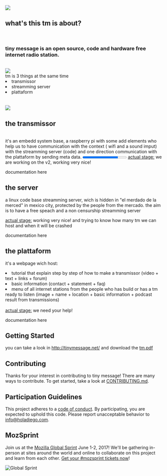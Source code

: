 <img src="http://lowlives.net/tinymessage/images/tm2.png">

## what's this tm is about? 
<br>
<h3>tiny message is an open source, code and hardware free internet radio station.</h3>
<br>
<img src="http://lowlives.net/tinymessage/images/tm1.png">
<br> tm is 3 things at the same time
<li>transmissor</li>
<li>streamming server</li>
<li>plattaform</li>
<br>
<br>

<img src="http://lowlives.net/tinymessage/images/tm3.png">

## the transmissor
<br>
it's an embedd system base, a raspberry pi with some add elements who help us to have communication with the context ( wifi and a sound imput) with the streamming server (code) and one direction communication with the plattaform by sending meta data. 

<progress value="80" max="100">
</progress>
<u>actual stage:</u> we are working on the v2, working very nice!

documentation here

## the server
a linux code base streamming server, wich is hidden in "el merdado de la merced" in mexico city, protected by the people from the mercado. the aim is to have a free speach and a non censurship streamming server
<br>

<u>actual stage:</u> working very nice! and trying to know how many tm we can host and when it will be crashed

documentation here

## the plattaform
it's a webpage wich host:
<li>tutorial that explain step by step of how to make a transmissor (video + text + links + forum)</li>
<li>basic information (contact + statement + faq)</li>
<li>menu of all internet stations from the people who has build or has a tm ready to listen (image + name + location + basic information     + podcast result from transmissions)</li>
<br>
<u>actual stage:</u> we need your help!
 
 documentation here
 
## Getting Started
you can take a look in http://tinymessage.net/ and download the [tm.pdf](tm.pdf)

## Contributing

Thanks for your interest in contributing to tiny message! There are many ways to contribute. To get started, take a look at [CONTRIBUTING.md](CONTRIBUTING.md).

## Participation Guidelines

This project adheres to a [code of conduct](CODE_OF_CONDUCT.md). By participating, you are expected to uphold this code. Please report unacceptable behavior to info@holadiego.com.

## MozSprint

Join us at the [Mozilla Global Sprint](http://mozilla.github.io/global-sprint/) June 1-2, 2017! We'll be gathering in-person at sites around the world and online to collaborate on this project and learn from each other. [Get your #mozsprint tickets now](http://mozilla.github.io/global-sprint/)!

![Global Sprint](https://cloud.githubusercontent.com/assets/617994/24632585/b2b07dcc-1892-11e7-91cf-f9e473187cf7.png)
